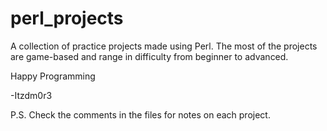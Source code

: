 # perl_projects

A collection of practice projects made using Perl.
The most of the projects are game-based and range in difficulty from
beginner to advanced.

Happy Programming

-Itzdm0r3

P.S.
Check the comments in the files for notes on each project.
